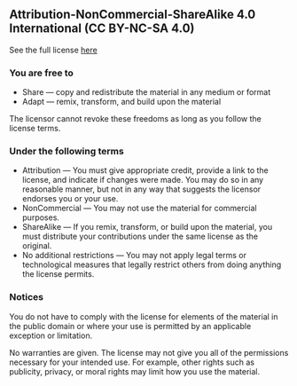 ## Attribution-NonCommercial-ShareAlike 4.0 International (CC BY-NC-SA 4.0)

See the full license [here](https://creativecommons.org/licenses/by-nc-sa/4.0/legalcode)

### You are free to

* Share — copy and redistribute the material in any medium or format
* Adapt — remix, transform, and build upon the material

The licensor cannot revoke these freedoms as long as you follow the license terms.

### Under the following terms

* Attribution — You must give appropriate credit, provide a link to the license, and indicate if changes were made. You may do so in any reasonable manner, but not in any way that suggests the licensor endorses you or your use.
* NonCommercial — You may not use the material for commercial purposes.
* ShareAlike — If you remix, transform, or build upon the material, you must distribute your contributions under the same license as the original.
* No additional restrictions — You may not apply legal terms or technological measures that legally restrict others from doing anything the license permits.

### Notices

You do not have to comply with the license for elements of the material in the public domain or where your use is permitted by an applicable exception or limitation.

No warranties are given. The license may not give you all of the permissions necessary for your intended use. For example, other rights such as publicity, privacy, or moral rights may limit how you use the material.
